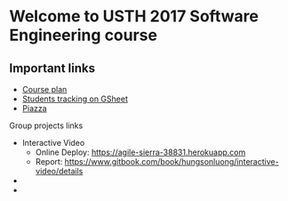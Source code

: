 # Welcome to USTH 2017 Software Engineering course

## Important links

- [Course plan](https://github.com/truonganhhoang/USTH-SE-2017/wiki)
- [Students tracking on GSheet](https://docs.google.com/spreadsheets/d/1R3-8ordzmRUGzb5M7_tfaSh73Exy1YKR74Iqcr8fRjw/edit#gid=983681293)
- [Piazza](https://piazza.com/class/j16lfor45jz2o5)


Group projects links
- Interactive Video
  - Online Deploy: https://agile-sierra-38831.herokuapp.com
  - Report: https://www.gitbook.com/book/hungsonluong/interactive-video/details
-
-
